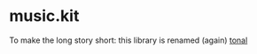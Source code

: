 # music.kit

To make the long story short: this library is renamed (again) [tonal](https://github.com/danigb/tonal)
